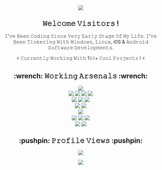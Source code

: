 <p align=center>
  <img src="https://github-profile-trophy.vercel.app/?username=kitoborcom&theme=onedark"/>
</p>

<h2 align="center">𝚆𝚎𝚕𝚌𝚘𝚖𝚎 𝚅𝚒𝚜𝚒𝚝𝚘𝚛𝚜 !</h2>

<p align=center>
  𝙸'𝚟𝚎 𝙱𝚎𝚎𝚗 𝙲𝚘𝚍𝚒𝚗𝚐 𝚂𝚒𝚗𝚌𝚎 𝚅𝚎𝚛𝚢 𝙴𝚊𝚛𝚕𝚢 𝚂𝚝𝚊𝚐𝚎 𝙾𝚏 𝙼𝚢 𝙻𝚒𝚏𝚎. 𝙸'𝚟𝚎 𝙱𝚎𝚎𝚗 𝚃𝚒𝚗𝚔𝚎𝚛𝚒𝚗𝚐 𝚆𝚒𝚝𝚑 𝚆𝚒𝚗𝚍𝚘𝚠𝚜, 𝙻𝚒𝚗𝚞𝚡, iOS & 𝙰𝚗𝚍𝚛𝚘𝚒𝚍 𝚂𝚘𝚏𝚝𝚠𝚊𝚛𝚎 𝙳𝚎𝚟𝚎𝚕𝚘𝚙𝚖𝚎𝚗𝚝𝚜.
</p>

<p align=center>
  ⚡ 𝙲𝚞𝚛𝚛𝚎𝚗𝚝𝚕𝚢 𝚆𝚘𝚛𝚔𝚒𝚗𝚐 𝚆𝚒𝚝𝚑 1𝟶𝟶+ 𝙲𝚘𝚘𝚕 𝙿𝚛𝚘𝚓𝚎𝚌𝚝𝚜 ! ⚡
</p>

<h2 align="center">:wrench: 𝚆𝚘𝚛𝚔𝚒𝚗𝚐 𝙰𝚛𝚜𝚎𝚗𝚊𝚕𝚜 :wrench:</h2>

<p align=center>
  <img src="https://img.shields.io/badge/-Python-3776AB?style=for-the-badge&logo=python&logoColor=white"> <br>
  <img src="https://img.shields.io/badge/-HTML5-E34F26?style=for-the-badge&logo=html5&logoColor=white">
  <img src="https://img.shields.io/badge/-CSS3-1572B6?style=for-the-badge&logo=css3&logoColor=white">
  <img src="https://img.shields.io/badge/-Bootstrap-563D7C?style=for-the-badge&logo=bootstrap&logoColor=white">
  <img src="https://img.shields.io/badge/-JavaScript-black?style=for-the-badge&logo=javascript&logoColor=eed718"> <br>
  <img src="https://img.shields.io/badge/-Linux-black?style=for-the-badge&logo=Linux&logoColor=white">
  <img src="https://img.shields.io/badge/-Windows-0078D6?style=for-the-badge&logo=Windows">
  <img src="https://img.shields.io/badge/-Android-black?style=for-the-badge&logo=android"> <br>
  <img src="https://img.shields.io/badge/-SQLite-003B57?style=for-the-badge&logo=SQLite&logoColor=white">
  <img src="https://img.shields.io/badge/-MariaDB-003545?style=for-the-badge&logo=MariaDB"> <br>
  <img src="https://img.shields.io/badge/-Git-F05032?style=for-the-badge&logo=Git&logoColor=white">
  <imgs rc="https://img.shields.io/badge/-Terminal-black?style=for-the-badge&logo=GNU%20Bash&logoColor=white"> <br>
  <img src="https://img.shields.io/badge/-Travis%20CI-dfd896?style=for-the-badge&logo=Travis%20CI&logoColor=92232c">
  <img src="https://img.shields.io/badge/-CircleCI-343434?style=for-the-badge&logo=CircleCI">
  <img src="https://img.shields.io/badge/-Drone%20CI-212121?style=for-the-badge&logo=Drone"> <br>
  <img src="https://img.shields.io/badge/-Jekyll-CC0000?style=for-the-badge&logo=Jekyll&logoColor=white">
  <img src="https://img.shields.io/badge/-Markdown-000000?style=for-the-badge&logo=Markdown"> <br>
</p>

<h2 align="center">:pushpin: 𝙿𝚛𝚘𝚏𝚒𝚕𝚎 𝚅𝚒𝚎𝚠𝚜 :pushpin:</h2>

<p align=center>
  <img src="https://profile-counter.glitch.me/kitoborcom/count.svg">
</p>

<p align=center>
  <img src="https://metrics.lecoq.io/kitoborcom?template=classic">
</p>
